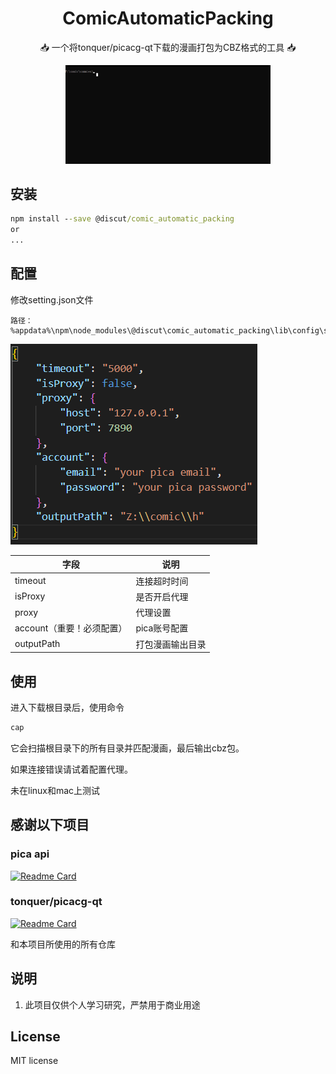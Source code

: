 <div align="center">

# ComicAutomaticPacking

📥 一个将tonquer/picacg-qt下载的漫画打包为CBZ格式的工具 📥

<img src="https://raw.githubusercontent.com/Discut/ComicAutomaticPacking/main/image/show%20v1.1.0.gif" width="65%" height="40%" /></div>

## 安装
```cmd
npm install --save @discut/comic_automatic_packing
or
...
```
## 配置

修改setting.json文件
```
路径：
%appdata%\npm\node_modules\@discut\comic_automatic_packing\lib\config\setting.json
```
![setting image](https://github.com/Discut/ComicAutomaticPacking/blob/main/image/setting%20v1.1.0.png?raw=true)

| 字段                       | 说明              |
| ------------------------- | ---------------- |
| timeout                   | 连接超时时间     |
| isProxy                   | 是否开启代理     |
| proxy                     | 代理设置         |
| account（重要！必须配置） | pica账号配置     |
| outputPath                | 打包漫画输出目录 |

## 使用

进入下载根目录后，使用命令
```cmd
cap
```
它会扫描根目录下的所有目录并匹配漫画，最后输出cbz包。

如果连接错误请试着配置代理。

未在linux和mac上测试

## 感谢以下项目
  ### pica api
   [![Readme Card](https://github-readme-stats.vercel.app/api/pin/?username=l2studio&repo=picacomic-api)](https://github.com/l2studio/picacomic-api) 

 ### tonquer/picacg-qt
   [![Readme Card](https://github-readme-stats.vercel.app/api/pin/?username=tonquer&repo=picacg-qt)](https://github.com/tonquer/picacg-qt) 

   和本项目所使用的所有仓库

## 说明
1. 此项目仅供个人学习研究，严禁用于商业用途

## License
MIT license
